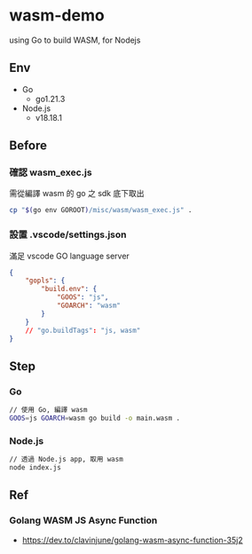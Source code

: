 # wasm-demo
using Go to build WASM, for Nodejs

## Env
* Go
    * go1.21.3
* Node.js
    * v18.18.1

## Before
### 確認 wasm_exec.js
需從編譯 wasm 的 go 之 sdk 底下取出
```sh
cp "$(go env GOROOT)/misc/wasm/wasm_exec.js" .
```


### 設置 .vscode/settings.json
滿足 vscode GO language server
```json
{
    "gopls": {
        "build.env": {
            "GOOS": "js",
            "GOARCH": "wasm"
        }
    }
    // "go.buildTags": "js, wasm"
}
```

## Step
### Go
```sh
// 使用 Go, 編譯 wasm
GOOS=js GOARCH=wasm go build -o main.wasm .
```

### Node.js
```sh
// 透過 Node.js app, 取用 wasm
node index.js
```

## Ref
### Golang WASM JS Async Function
* https://dev.to/clavinjune/golang-wasm-async-function-35j2